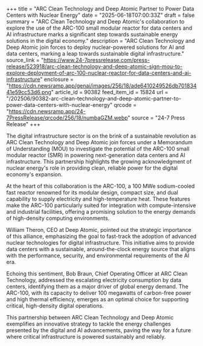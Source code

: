 +++
title = "ARC Clean Technology and Deep Atomic Partner to Power Data Centers with Nuclear Energy"
date = "2025-06-18T07:00:33Z"
draft = false
summary = "ARC Clean Technology and Deep Atomic's collaboration to explore the use of the ARC-100 small modular reactor for data centers and AI infrastructure marks a significant step towards sustainable energy solutions in the digital economy."
description = "ARC Clean Technology and Deep Atomic join forces to deploy nuclear-powered solutions for AI and data centers, marking a leap towards sustainable digital infrastructure."
source_link = "https://www.24-7pressrelease.com/press-release/523918/arc-clean-technology-and-deep-atomic-sign-mou-to-explore-deployment-of-arc-100-nuclear-reactor-for-data-centers-and-ai-infrastructure"
enclosure = "https://cdn.newsramp.app/genai/images/256/18/ade6410249526db70183441e59cc53d6.png"
article_id = 90382
feed_item_id = 15824
url = "/202506/90382-arc-clean-technology-and-deep-atomic-partner-to-power-data-centers-with-nuclear-energy"
qrcode = "https://cdn.newsramp.app/24-7PressRelease/qrcode/256/18/numbaGZM.webp"
source = "24-7 Press Release"
+++

<p>The digital infrastructure sector is on the brink of a sustainable revolution as ARC Clean Technology and Deep Atomic join forces under a Memorandum of Understanding (MOU) to investigate the potential of the ARC-100 small modular reactor (SMR) in powering next-generation data centers and AI infrastructure. This partnership highlights the growing acknowledgment of nuclear energy's role in providing clean, reliable power for the digital economy's expansion.</p><p>At the heart of this collaboration is the ARC-100, a 100 MWe sodium-cooled fast reactor renowned for its modular design, compact size, and dual capability to supply electricity and high-temperature heat. These features make the ARC-100 particularly suited for integration with compute-intensive and industrial facilities, offering a promising solution to the energy demands of high-density computing environments.</p><p>William Theron, CEO at Deep Atomic, pointed out the strategic importance of this alliance, emphasizing the goal to fast-track the adoption of advanced nuclear technologies for digital infrastructure. This initiative aims to provide data centers with a sustainable, around-the-clock energy source that aligns with the performance, security, and environmental requirements of the AI era.</p><p>Echoing this sentiment, Bob Braun, Chief Operating Officer at ARC Clean Technology, addressed the escalating electricity consumption by data centers, identifying them as a major driver of global energy demand. The ARC-100, with its capacity to deliver 100 megawatts of carbon-free power and high thermal efficiency, emerges as an optimal choice for supporting critical, high-density digital operations.</p><p>This partnership between ARC Clean Technology and Deep Atomic exemplifies an innovative strategy to tackle the energy challenges presented by the digital and AI advancements, paving the way for a future where critical infrastructure is powered sustainably and reliably.</p>